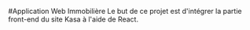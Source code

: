 #Application Web Immobilière
Le but de ce projet est d'intégrer la partie front-end du site Kasa à l'aide de React.
